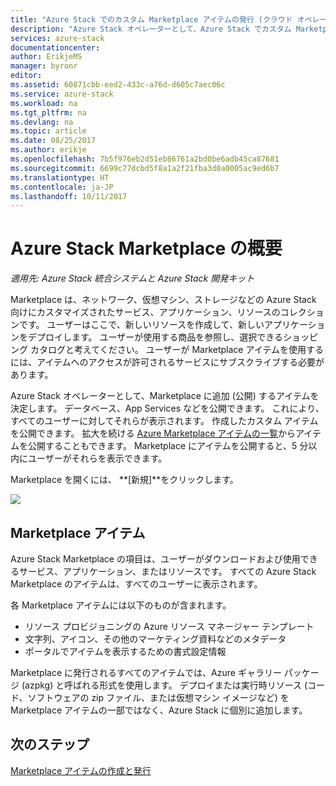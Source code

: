 ```yaml
---
title: "Azure Stack でのカスタム Marketplace アイテムの発行 (クラウド オペレーター) | Microsoft Docs"
description: "Azure Stack オペレーターとして、Azure Stack でカスタム Marketplace アイテムを発行する方法について説明します。"
services: azure-stack
documentationcenter: 
author: ErikjeMS
manager: byronr
editor: 
ms.assetid: 60871cbb-eed2-433c-a76d-d605c7aec06c
ms.service: azure-stack
ms.workload: na
ms.tgt_pltfrm: na
ms.devlang: na
ms.topic: article
ms.date: 08/25/2017
ms.author: erikje
ms.openlocfilehash: 7b5f976eb2d51eb86761a2bd0be6adb45ca87681
ms.sourcegitcommit: 6699c77dcbd5f8a1a2f21fba3d0a0005ac9ed6b7
ms.translationtype: HT
ms.contentlocale: ja-JP
ms.lasthandoff: 10/11/2017
---
```

# <a name="the-azure-stack-marketplace-overview"></a>Azure Stack Marketplace の概要

*適用先: Azure Stack 統合システムと Azure Stack 開発キット*

Marketplace は、ネットワーク、仮想マシン、ストレージなどの Azure Stack 向けにカスタマイズされたサービス、アプリケーション、リソースのコレクションです。 ユーザーはここで、新しいリソースを作成して、新しいアプリケーションをデプロイします。 ユーザーが使用する商品を参照し、選択できるショッピング カタログと考えてください。 ユーザーが Marketplace アイテムを使用するには、アイテムへのアクセスが許可されるサービスにサブスクライブする必要があります。

Azure Stack オペレーターとして、Marketplace に追加 (公開) するアイテムを決定します。 データベース、App Services などを公開できます。 これにより、すべてのユーザーに対してそれらが表示されます。 作成したカスタム アイテムを公開できます。 拡大を続ける [Azure Marketplace アイテムの一覧](azure-stack-marketplace-azure-items.md)からアイテムを公開することもできます。 Marketplace にアイテムを公開すると、5 分以内にユーザーがそれらを表示できます。

Marketplace を開くには、 **[新規]**をクリックします。

![](media/azure-stack-publish-custom-marketplace-item/image1.png)

## <a name="marketplace-items"></a>Marketplace アイテム
Azure Stack Marketplace の項目は、ユーザーがダウンロードおよび使用できるサービス、アプリケーション、またはリソースです。 すべての Azure Stack Marketplace のアイテムは、すべてのユーザーに表示されます。

各 Marketplace アイテムには以下のものが含まれます。

* リソース プロビジョニングの Azure リソース マネージャー テンプレート
* 文字列、アイコン、その他のマーケティング資料などのメタデータ
* ポータルでアイテムを表示するための書式設定情報

Marketplace に発行されるすべてのアイテムでは、Azure ギャラリー パッケージ (azpkg) と呼ばれる形式を使用します。 デプロイまたは実行時リソース (コード、ソフトウェアの zip ファイル、または仮想マシン イメージなど) を Marketplace アイテムの一部ではなく、Azure Stack に個別に追加します。 

## <a name="next-steps"></a>次のステップ
[Marketplace アイテムの作成と発行](azure-stack-create-and-publish-marketplace-item.md)

